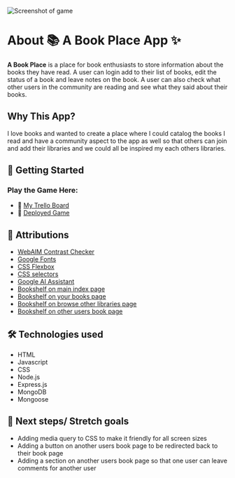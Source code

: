 ![Screenshot of game](https://i.imgur.com/CdU3POj.png)

# About 📚 A Book Place App ✨ 
**A Book Place** is a place for book enthusiasts to store information about the books they have read. A user can login add to their list of books, edit the status of a book and leave notes on the book. A user can also check what other users in the community are reading and see what they said about their books. 

## Why This App?
I love books and wanted to create a place where I could catalog the books I read and have a community aspect to the app as well so that others can join and add their libraries and we could all be inspired my each others libraries. 

## 📖 Getting Started
### Play the Game Here:
* 🔗 [My Trello Board](https://trello.com/b/a3mDTGTr/my-book-project)
* 🔗 [Deployed Game](https://a-book-place-app-6c63ea900557.herokuapp.com/)


## 🔗 Attributions 
* [WebAIM Contrast Checker](https://webaim.org/resources/contrastchecker/?fcolor=0000FF&bcolor=FFFFFF)
* [Google Fonts](https://fonts.google.com/selection)
* [CSS Flexbox](https://css-tricks.com/snippets/css/a-guide-to-flexbox/)
* [CSS selectors](https://www.w3schools.com/css/css_selectors.asp)
* [Google AI Assistant](https://www.google.com/search?q=how+to+shuffle+with+a+nodelist+javascript&oq=how+to+sh&gs_lcrp=EgZjaHJvbWUqCAgAEEUYJxg7MggIABBFGCcYOzIOCAEQRRgnGDsYgAQYigUyBggCEEUYOzIGCAMQRRg5MgcIBBAAGIAEMgYIBRBFGDwyBggGEEUYPDIGCAcQRRg80gEIMzQ0OWowajeoAgCwAgA&sourceid=chrome&ie=UTF-8)
* [Bookshelf on main index page](https://pixabay.com/photos/books-literature-knowledge-5937716/)
* [Bookshelf on your books page](https://pixabay.com/photos/book-bookshelf-reading-254048/)
* [Bookshelf on browse other libraries page](https://pixabay.com/photos/library-book-open-stack-books-4992077/)
* [Bookshelf on other users book page](https://pixabay.com/photos/books-library-scotland-education-5266801/)

## 🛠️ Technologies used
* HTML
* Javascript
* CSS
* Node.js
* Express.js
* MongoDB
* Mongoose

## 🚀 Next steps/ Stretch goals
* Adding media query to CSS to make it friendly for all screen sizes
* Adding a button on another users book page to be redirected back to their book page
* Adding a section on another users book page so that one user can leave comments for another user 
